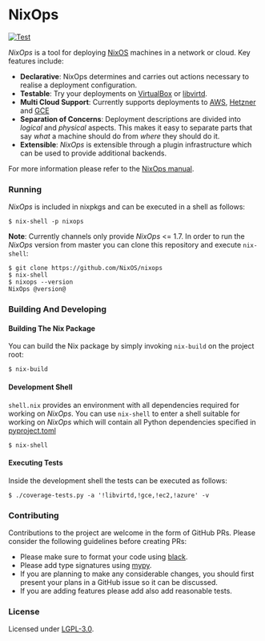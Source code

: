 # NixOps

[![Test](https://github.com/NixOS/nixops/workflows/CI/badge.svg)](https://github.com/NixOS/nixops/actions)

_NixOps_ is a tool for deploying [NixOS](https://nixos.org) machines in a network or cloud. Key features include:

- **Declarative**: NixOps determines and carries out actions necessary to realise a deployment configuration.
- **Testable**: Try your deployments on [VirtualBox](https://github.com/nix-community/nixops-vbox) or [libvirtd](https://github.com/nix-community/nixops-libvirtd).
- **Multi Cloud Support**: Currently supports deployments to [AWS](https://github.com/NixOS/nixops-aws), [Hetzner](https://github.com/NixOS/nixops-hetzner) and [GCE](https://github.com/AmineChikhaoui/nixops-gce)
- **Separation of Concerns**: Deployment descriptions are divided into _logical_ and _physical_ aspects. This makes it easy to separate parts that say _what_ a machine should do from _where_ they should do it.
- **Extensible**: _NixOps_ is extensible through a plugin infrastructure which can be used to provide additional backends.

For more information please refer to the [NixOps manual](https://nixos.org/nixos/manual/).

### Running

_NixOps_ is included in nixpkgs and can be executed in a shell as follows:

```
$ nix-shell -p nixops
```

**Note**: Currently channels only provide _NixOps_ <= 1.7. In order to run the _NixOps_ version from master you can clone this
repository and execute `nix-shell`:

```
$ git clone https://github.com/NixOS/nixops
$ nix-shell
$ nixops --version
NixOps @version@

```

### Building And Developing

#### Building The Nix Package

You can build the Nix package by simply invoking `nix-build` on the project root:

```
$ nix-build
```

#### Development Shell

`shell.nix` provides an environment with all dependencies required for working on _NixOps_. You can use `nix-shell` to
enter a shell suitable for working on _NixOps_ which will contain all Python dependencies specified in [pyproject.toml](./pyproject.toml)

```
$ nix-shell
```

#### Executing Tests

Inside the development shell the tests can be executed as follows:

```
$ ./coverage-tests.py -a '!libvirtd,!gce,!ec2,!azure' -v
```

### Contributing

Contributions to the project are welcome in the form of GitHub PRs. Please consider the following guidelines before creating PRs:

- Please make sure to format your code using [black](https://github.com/psf/black).
- Please add type signatures using [mypy](http://mypy-lang.org/).
- If you are planning to make any considerable changes, you should first present your plans in a GitHub issue so it can be discussed.
- If you are adding features please add also add reasonable tests.

### License

Licensed under [LGPL-3.0](./COPYING).
